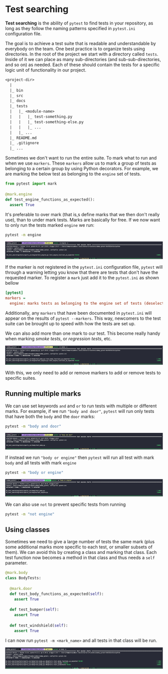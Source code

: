 # Test searching

**Test searching** is the ability of `pytest` to find tests in your repository, as long as they follow the naming patterns specified in `pytest.ini` configuration file.

The goal is to achieve a test suite that is readable and understandable by everybody on the team. One best practice is to organize tests using directories. In the root of the project we start with a directory called `tests`. Inside of it we can place as many sub-directories (and sub-sub-directories, and so on) as needed. Each of these should contain the tests for a specific logic unit of functionality in our project.

``` txt
<project-dir>
  |
  |_ bin
  |_ src
  |_ docs
  |_ tests
  |   |_ <module-name>
  |   |   |_ test-something.py
  |   |   |_ test-something-else.py
  |   |   |_ ...
  |   |_ ...
  |_ README.md
  |_ .gitignore
  |_ ...
```

Sometimes we don't want to run the entire suite. To mark what to run and when we use `markers`. These `markers` allow us to mark a group of tests as belonging to a certain group by using Python decorators. For example, we are marking the below test as belonging to the `engine` set of tests.

``` py
from pytest import mark

@mark.engine
def test_engine_functions_as_expected():
  assert True
```

It's preferable to over mark (that is,s define marks that we then don't really use), than to under mark tests. Marks are basically for free. If we now want to only run the tests marked `engine` we run:

``` bash
pytest -m engine
```

![test marking](img/01_test_marking.png)

If the marker is not registered in the `pytest.ini` configuration file, `pytest` will through a warning letting you know that there are tests that don't have the requested marker. To register a `mark` just add it to the `pytest.ini` as shown bellow

```ini
[pytest]
markers =
  engine: marks tests as belonging to the engine set of tests (deselect with '-m "not engine"')
```

Additionally, any `markers` that have been documented in `pytest.ini` will appear on the results of `pytest --markers`. This way, newcomers to the test suite can be brought up to speed with how the tests are set up.

We can also add more than one mark to our test. This become really handy when marking *smoke tests*, or *regression tests*, etc.

![test smoke](img/02_test_smoke.png)

With this, we only need to add or remove markers to add or remove tests to specific suites.

## Running multiple marks

We can use set keywords `and` and `or` to run tests with multiple or different marks. For example, if we run `"body and door"`, `pytest` will run only tests that have both the `body` and the `door` marks:

``` bash
pytest -m "body and door"
```

![and mark](img/03_and_mark.png)

If instead we run `"body or engine"` then `pytest` will run all test with mark `body` and all tests with mark `engine`

``` bash
pytest -m "body or engine"
```

![or mark](img/04_or_mark.png)

We can also use `not` to prevent specific tests from running

``` bash
pytest -m "not engine"
```

## Using classes

Sometimes we need to give a large number of tests the same mark (plus some additional marks more specific to each test, or smaller subsets of them). We can avoid this by creating a class and marking that class. Each test function now becomes a method in that class and thus needs a `self` parameter.

``` py
@mark.body
class BodyTests:
  
  @mark.door
  def test_body_functions_as_expected(self):
    assert True
  
  def test_bumper(self):
    assert True
  
  def test_windshield(self):
    assert True
```

I can now run `pytest -m <mark_name>` and all tests in that class will be run.

![test class](img/06_test_class.png)
